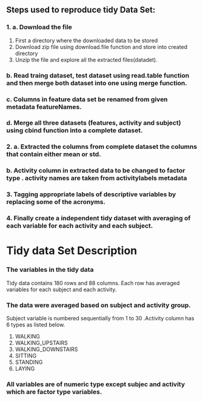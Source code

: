 ## Steps used to reproduce tidy Data Set:

### 1. a. Download the file
1. First a directory where the downloaded data to be stored
2. Download zip file using download.file function and store into created directory
3. Unzip the file and explore all the extracted files(datadet).
### b. Read traing dataset, test dataset using read.table function  and then merge both dataset into one using merge function.
### c. Columns in feature data set be renamed from given metadata featureNames.
### d. Merge all three datasets (features, activity and subject) using cbind function into a complete dataset.
### 2. a. Extracted the columns from complete dataset the columns that contain either mean or std.
### b. Activity column in extracted data to be changed to factor type . activity names are taken from activitylabels metadata
### 3. Tagging appropriate labels of descriptive variables by replacing some of the acronyms.
### 4. Finally create a independent tidy dataset with averaging of each variable for each activity and each subject.

# Tidy data Set Description

### The variables in the tidy data
Tidy data contains 180 rows and 88 columns. Each row has averaged variables for each subject and each activity.

### The data were averaged based on subject and activity group.
Subject variable is numbered sequentially from 1 to 30 .Activity column has 6 types as listed below.

1. WALKING
2. WALKING_UPSTAIRS
3. WALKING_DOWNSTAIRS
4. SITTING
5. STANDING
6. LAYING


### All variables are of numeric type except subjec and activity which are factor type  variables.
